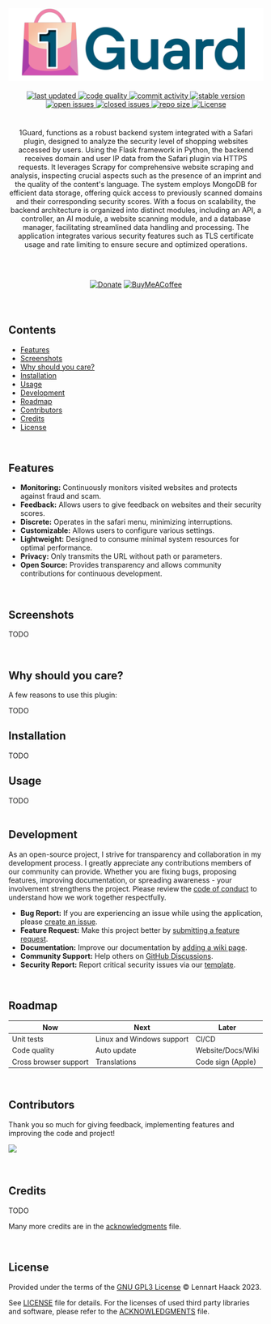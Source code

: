 <!--- Logo -->

<div align="center">  
<picture>
  <source media="(prefers-color-scheme: dark)" srcset="./img/banner_dark.png" width="600vw">
  <source media="(prefers-color-scheme: light)" srcset="./img/banner_light.png" width="600vw">
  <img alt="Application Banner" src="./img/banner_light.png" width="600vw">
</picture>
</div>
<br>

<!--- Badges -->

<div align="center"> 
  <a href="https://github.com/Lennolium/1Guard/branches" > 
    <img src="https://img.shields.io/github/last-commit/Lennolium/1Guard?label=Last%20Updated&color=orange" alt="last updated" >
  <a></a>  
   <a href="https://app.codacy.com/gh/Lennolium/swiftGuard/dashboard?utm_source=gh&utm_medium=referral&utm_content=&utm_campaign=Badge_grade" > 
    <img src="https://app.codacy.com/project/badge/Grade/7e4271efc8894c9fab80e2f27f896a87" alt="code quality" >
    <a></a>
   <a href="https://github.com/Lennolium/1Guard/commits/main" > 
    <img src="https://img.shields.io/github/commit-activity/m/Lennolium/1Guard?label=Commit%20Activity" 
alt="commit activity" >
     <a></a>
  <a href="https://github.com/Lennolium/1Guard/releases" > 
    <img src="https://img.shields.io/badge/Version-0.0.2-brightgreen" 
alt="stable version" >
     <br>
  <a href="https://github.com/Lennolium/1Guard/issues" > 
    <img src="https://img.shields.io/github/issues-raw/Lennolium/1Guard?label=Open%20Issues&color=critical" alt="open issues" >
  <a href="https://github.com/Lennolium/1Guard/issues?q=is%3Aissue+is%3Aclosed" > 
    <img src="https://img.shields.io/github/issues-closed-raw/Lennolium/1Guard?label=Closed%20Issues&color=inactive" alt="closed issues" > 
     <a href="#" > 
    <img src="https://img.shields.io/github/repo-size/Lennolium/1Guard?label=Repo%20Size&color=yellow" alt="repo size" >
  <a href="https://github.com/Lennolium/1Guard/blob/main/LICENSE" > 
    <img src="https://img.shields.io/github/license/Lennolium/1Guard?label=License&color=blueviolet" alt="License" > 
  <a></a> </a> </a> </a> </a> </a> </a> </a> </a>
</div>

<!--- Title -->

<div align="center">
  <h1></h1> 
</div>

<!--- Description -->



<div align="center">
1Guard, functions as a robust backend system integrated with a Safari plugin, designed to analyze 
the security level of shopping websites accessed by users. Using the Flask framework in Python, the backend receives domain and 
user IP data from the Safari plugin via HTTPS requests. It leverages Scrapy for comprehensive website scraping and 
analysis, inspecting crucial aspects such as the presence of an imprint and the quality of the content's language. 
The system employs MongoDB for efficient data storage, offering quick access to previously scanned domains and their 
corresponding security scores. With a focus on scalability, the backend architecture is organized into distinct 
modules, including an API, a controller, an AI module, a website scanning module, and a database manager, 
facilitating streamlined data handling and processing. The application integrates various security features such 
as TLS certificate usage and rate limiting to ensure secure and optimized operations. 

<br><br>

[![Donate](https://img.shields.io/badge/Donate-Paypal-blue?style=flat-square&logo=paypal)](https://www.paypal.me/smogg)
[![BuyMeACoffee](https://img.shields.io/badge/Buy%20me%20a-Coffee-f5d132?style=flat-square&logo=buymeacoffee)](https://buymeacoffee.com/lennolium)
</div>
<div align="center">
  <h3></h3>  
    </div>     
&nbsp;

<!--- Table of contents -->

## Contents

- [Features](#features)
- [Screenshots](#screenshots)
- [Why should you care?](#why-should-you-care)
- [Installation](#installation)
- [Usage](#usage)
- [Development](#development)
- [Roadmap](#roadmap)
- [Contributors](#contributors)
- [Credits](#credits)
- [License](#license)

&nbsp;

<!--- Features -->

## Features

- __Monitoring:__ Continuously monitors visited websites and protects against 
  fraud and scam.
- __Feedback:__ Allows users to give feedback on websites and their security scores.
- __Discrete:__ Operates in the safari menu, minimizing 
  interruptions.
- __Customizable:__ Allows users to configure various settings.
- __Lightweight:__ Designed to consume minimal system resources for optimal 
   performance.
- __Privacy:__ Only transmits the URL without path or parameters.
- __Open Source:__ Provides transparency and 
  allows community contributions for continuous development.

&nbsp;

<!--- Screenshots -->

## Screenshots
TODO
<!---
<div align="center">  
<picture>
  <source srcset="./img/screenshots.png" width="600vw">
  <img alt="Application Screenshots" src="./img/screenshots.png" width="600vw">
</picture>
  
*__Left:__ Lorem ipsum. __Right:__ Lorem ipsum.*
</div>
<br>
-->
&nbsp;

<!--- Why -->

## Why should you care?

A few reasons to use this plugin:

TODO
&nbsp;

<!--- Installation -->

## Installation

TODO
&nbsp;

<!--- Usage -->

## Usage

TODO   
&nbsp;

<!--- Development -->

## Development

As an open-source project, I strive for transparency and collaboration in my development process. I greatly 
appreciate any contributions members of our community can provide. Whether you are fixing bugs, proposing features, 
improving documentation, or spreading awareness - your involvement strengthens the project. Please review the 
[code of conduct](https://github.com/Lennolium/1Guard/blob/main/.github/CODE_OF_CONDUCT.md) to understand how we work together 
respectfully.

- __Bug Report:__ If you are experiencing an issue while using the application, please [create an issue](https://github.com/Lennolium/1Guard/issues/new/choose).
- __Feature Request:__ Make this project better by [submitting a feature request](https://github.com/Lennolium/1Guard/discussions/2).
- __Documentation:__ Improve our documentation by [adding a wiki page](https://github.com/Lennolium/1Guard/wiki).
- __Community Support:__ Help others on [GitHub Discussions](https://github.com/Lennolium/1Guard/discussions).
- __Security Report:__ Report critical security issues via our [template](https://github.com/Lennolium/1Guard/blob/main/.github/SECURITY.md).

&nbsp;

<!--- Roadmap -->

## Roadmap

| **Now**               | **Next**                                             | **Later**                   |
|-----------------------|------------------------------------------------------|-----------------------------|
| Unit tests            | Linux and Windows support                            | CI/CD                       |
| Code quality          | Auto update                                          | Website/Docs/Wiki           |
| Cross browser support | Translations                                         | Code sign (Apple) |


&nbsp;

<!-- Contributors -->

## Contributors

Thank you so much for giving feedback, implementing features and improving the code and project!

<a href = "https://github.com/Lennolium/1Guard/graphs/contributors">
  <img src = "https://contrib.rocks/image?repo=Lennolium/1Guard"/>
</a>

&nbsp;

<!--- Credits -->

## Credits

TODO

Many more credits are in the [acknowledgments](https://github.com/Lennolium/1Guard/blob/main/ACKNOWLEDGMENTS) file.

&nbsp;

<!--- License -->

## License

Provided under the terms of the [GNU GPL3 License](https://www.gnu.org/licenses/gpl-3.0.en.html) © Lennart Haack 2023.

See [LICENSE](https://github.com/Lennolium/1Guard/blob/main/LICENSE) file for details.
For the licenses of used third party libraries and software, please refer to the [ACKNOWLEDGMENTS](https://github.com/Lennolium/1Guard/blob/main/ACKNOWLEDGMENTS) file.

